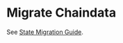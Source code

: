 # Migrate Chaindata

See [State Migration Guide](/misc/operation/node-pruning/#how-to-perform-batch-pruning).
